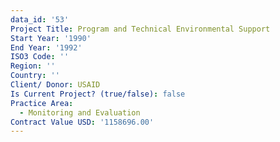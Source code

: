 ```yaml
---
data_id: '53'
Project Title: Program and Technical Environmental Support
Start Year: '1990'
End Year: '1992'
ISO3 Code: ''
Region: ''
Country: ''
Client/ Donor: USAID
Is Current Project? (true/false): false
Practice Area:
  - Monitoring and Evaluation
Contract Value USD: '1158696.00'
---
```

